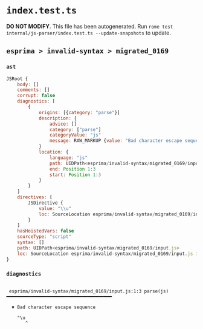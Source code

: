 # `index.test.ts`

**DO NOT MODIFY**. This file has been autogenerated. Run `rome test internal/js-parser/index.test.ts --update-snapshots` to update.

## `esprima > invalid-syntax > migrated_0169`

### `ast`

```javascript
JSRoot {
	body: []
	comments: []
	corrupt: false
	diagnostics: [
		{
			origins: [{category: "parse"}]
			description: {
				advice: []
				category: ["parse"]
				categoryValue: "js"
				message: RAW_MARKUP {value: "Bad character escape sequence"}
			}
			location: {
				language: "js"
				path: UIDPath<esprima/invalid-syntax/migrated_0169/input.js>
				end: Position 1:3
				start: Position 1:3
			}
		}
	]
	directives: [
		JSDirective {
			value: "\\u"
			loc: SourceLocation esprima/invalid-syntax/migrated_0169/input.js 1:0-1:5
		}
	]
	hasHoistedVars: false
	sourceType: "script"
	syntax: []
	path: UIDPath<esprima/invalid-syntax/migrated_0169/input.js>
	loc: SourceLocation esprima/invalid-syntax/migrated_0169/input.js 1:0-1:5
}
```

### `diagnostics`

```

 esprima/invalid-syntax/migrated_0169/input.js:1:3 parse(js) ━━━━━━━━━━━━━━━━━━━━━━━━━━━━━━━━━━━━━━━

  ✖ Bad character escape sequence

    "\u
       ^


```
